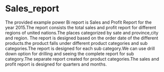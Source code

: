 # Sales_report
The provided example power Bi report is Sales and Profit Report for the year 2015.The report consists the total sales and profit report for different regions of united nations.The places categorized by sate and province,city and region. The report is designed based on the order date of the different products.the product falls under different product categories and sub categories.The report is designed for each sub category.We can use drill down option for drilling and seeing the complete report for sub category.The separate report created for product categories.The sales and profit report is designed for quarters and months.
